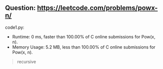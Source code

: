 ## Question: https://leetcode.com/problems/powx-n/

code1.py:
* Runtime: 0 ms, faster than 100.00% of C online submissions for Pow(x, n).
* Memory Usage: 5.2 MB, less than 100.00% of C online submissions for Pow(x, n).
>recursive